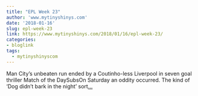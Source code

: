 ```yaml
---
title: "EPL Week 23"
author: 'www.mytinyshinys.com'
date: '2018-01-16'
slug: epl-week-23
link: https://www.mytinyshinys.com/2018/01/16/epl-week-23/
categories:
- bloglink
tags:
  - mytinyshinyscom
---
```


Man City’s unbeaten run ended by a Coutinho-less Liverpool in seven goal thriller Match of the DaySubsOn Saturday an oddity occurred. The kind of ‘Dog didn’t bark in the night’ sort[... <i class="fas fa-external-link-alt"></i>](https://www.mytinyshinys.com/2018/01/16/epl-week-23/)

